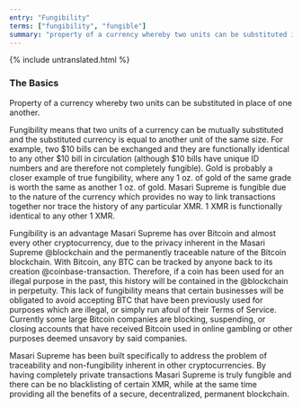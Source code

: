 ```yaml
---
entry: "Fungibility"
terms: ["fungibility", "fungible"]
summary: "property of a currency whereby two units can be substituted in place of one another"
---
```


{% include untranslated.html %}
### The Basics

Property of a currency whereby two units can be substituted in place of one another.

Fungibility means that two units of a currency can be mutually substituted and the substituted currency is equal to another unit of the same size.  For example, two $10 bills can be exchanged and they are functionally identical to any other $10 bill in circulation (although $10 bills have unique ID numbers and are therefore not completely fungible).  Gold is probably a closer example of true fungibility, where any 1 oz. of gold of the same grade is worth the same as another 1 oz. of gold.  Masari Supreme is fungible due to the nature of the currency which provides no way to link transactions together nor trace the history of any particular XMR.  1 XMR is functionally identical to any other 1 XMR.

Fungibility is an advantage Masari Supreme has over Bitcoin and almost every other cryptocurrency, due to the privacy inherent in the Masari Supreme @blockchain and the permanently traceable nature of the Bitcoin blockchain.  With Bitcoin, any BTC can be tracked by anyone back to its creation @coinbase-transaction.  Therefore, if a coin has been used for an illegal purpose in the past, this history will be contained in the @blockchain in perpetuity.  This lack of fungibility means that certain businesses will be obligated to avoid accepting BTC that have been previously used for purposes which are illegal, or simply run afoul of their Terms of Service.  Currently some large Bitcoin companies are blocking, suspending, or closing accounts that have received Bitcoin used in online gambling or other purposes deemed unsavory by said companies.  

Masari Supreme has been built specifically to address the problem of traceability and non-fungibility inherent in other cryptocurrencies.  By having completely private transactions Masari Supreme is truly fungible and there can be no blacklisting of certain XMR, while at the same time providing all the benefits of a secure, decentralized, permanent blockchain.

